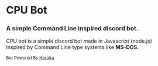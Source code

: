 <div id="Header">
<h1 title="cpu-bot-js">CPU Bot</h1>
<h3>A simple Command Line inspired discord bot.</h3>
</div>

<div id="main">
<p>
CPU bot is a simple discord bot made in Javascript (node.js)<br/>
Inspired by Command Line type systems like <span title="Microsoft Disk Operating System"><b>MS-DOS.</b></span><br/>
</p>

<small>Bot Powered By <a href="https://www.heroku.com/">Heroku</a></small>
